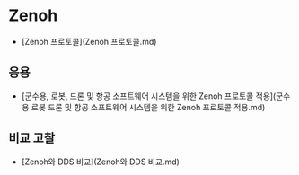 # Zenoh

- [Zenoh 프로토콜](Zenoh 프로토콜.md)

## 응용

- [군수용, 로봇, 드론 및 항공 소프트웨어 시스템을 위한 Zenoh 프로토콜 적용](군수용 로봇 드론 및 항공 소프트웨어 시스템을 위한 Zenoh 프로토콜 적용.md)

## 비교 고찰

- [Zenoh와 DDS 비교](Zenoh와 DDS 비교.md)
